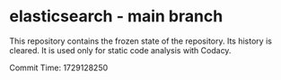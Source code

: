 # elasticsearch - main branch

This repository contains the frozen state of the repository.
Its history is cleared. It is used only for static code
analysis with Codacy.

Commit Time: 1729128250